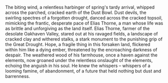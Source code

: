 The biting wind, a relentless harbinger of spring's tardy arrival, whipped across the parched, cracked earth of the Dust Bowl.  Dust devils, the swirling spectres of a forgotten drought, danced across the cracked topsoil, mimicking the frantic, desperate pace of Elias Thorne, a man whose life was as brittle and unforgiving as the land itself.  Elias Thorne, farmer of the desolate Oakhaven Valley, stared out at his ravaged fields, a landscape of cracked clay and withered stalks, a stark monument to the punishing grip of the Great Drought.  Hope, a fragile thing in this forsaken land, flickered within him like a dying ember, threatened by the encroaching darkness of despair.  The weathered wood of his farmhouse, once a haven against the elements, now groaned under the relentless onslaught of the elements, echoing the anguish in his soul.  He knew the whispers – whispers of a looming famine, of abandonment, of a future that held nothing but dust and barrenness.
